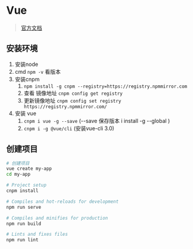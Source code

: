 # Vue

> [官方文档](https://cn.vuejs.org/v2/guide/)

## 安装环境

1. 安装node
2. cmd `npm -v`  看版本
3. 安装cnpm 
   1. `npm install -g cnpm --registry=https://registry.npmmirror.com`
   2. 查看 镜像地址 `cnpm config get registry`
   3. 更新镜像地址 `cnpm config set registry https://registry.npmmirror.com/`
4. 安装 vue
   1. `cnpm i vue -g --save` (--save 保存版本  i install -g --global )
   2. `cnpm i -g @vue/cli` (安装vue-cli 3.0)

## 创建项目

```bash
# 创建项目
vue create my-app
cd my-app

# Project setup
cnpm install

# Compiles and hot-reloads for development
npm run serve

# Compiles and minifies for production
npm run build

# Lints and fixes files
npm run lint

```
